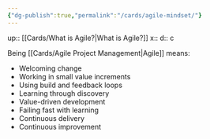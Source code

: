 ```yaml
---
{"dg-publish":true,"permalink":"/cards/agile-mindset/"}
---
```


up:: [[Cards/What is Agile?\|What is Agile?]] 
x:: 
d:: c

Being [[Cards/Agile Project Management\|Agile]] means:
- Welcoming change
- Working in small value increments
- Using build and feedback loops
- Learning through discovery
- Value-driven development
- Failing fast with learning
- Continuous delivery
- Continuous improvement

